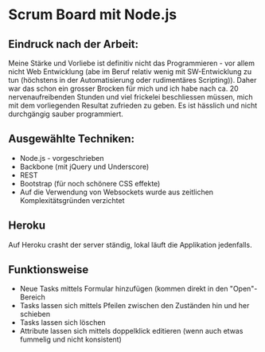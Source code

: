 # Scrum Board mit Node.js


## Eindruck nach der Arbeit:
Meine Stärke und Vorliebe ist definitiv nicht das Programmieren - vor allem nicht Web Entwicklung (abe im Beruf relativ wenig mit SW-Entwicklung zu tun (höchstens in der Automatisierung oder rudimentäres Scripting)).
Daher war das schon ein grosser Brocken für mich und ich habe nach ca. 20 nervenaufreibenden Stunden und viel frickelei beschliessen müssen, mich mit dem vorliegenden Resultat zufrieden zu geben.
Es ist hässlich und nicht durchgängig sauber programmiert.

## Ausgewählte Techniken:
- Node.js - vorgeschrieben
- Backbone (mit jQuery und Underscore)
- REST
- Bootstrap (für noch schönere CSS effekte)
- Auf die Verwendung von Websockets wurde aus zeitlichen Komplexitätsgründen verzichtet

## Heroku
Auf Heroku crasht der server ständig, lokal läuft die Applikation jedenfalls.


## Funktionsweise
- Neue Tasks mittels Formular hinzufügen (kommen direkt in den "Open"-Bereich
- Tasks lassen sich mittels Pfeilen zwischen den Zuständen hin und her schieben
- Tasks lassen sich löschen
- Attribute lassen sich mittels doppelklick editieren (wenn auch etwas fummelig und nicht konsistent)
